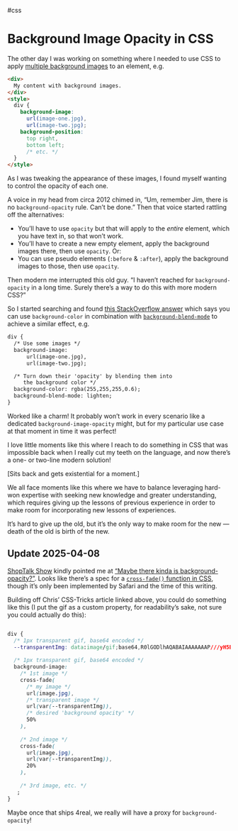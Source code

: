 #css

# Background Image Opacity in CSS

The other day I was working on something where I needed to use CSS to apply [multiple background images](https://css-tricks.com/css-basics-using-multiple-backgrounds/) to an element, e.g.

```html
<div>
  My content with background images.
</div>
<style>
  div {
    background-image: 
      url(image-one.jpg),
      url(image-two.jpg);
    background-position:
      top right,
      bottom left;
      /* etc. */
  }
</style>
```

As I was tweaking the appearance of these images, I found myself wanting to control the opacity of each one. 

A voice in my head from circa 2012 chimed in, “Um, remember Jim, there is no `background-opacity` rule. Can’t be done.” Then that  voice started rattling off the alternatives:

- You’ll have to use `opacity` but that will apply to the _entire_ element, which you have text in, so that won’t work.
- You’ll have to create a new empty element, apply the background images there, then use `opacity`. Or:
- You can use pseudo elements (`:before` & `:after`), apply the background images to those, then use `opacity`.

Then modern me interrupted this old guy. “I haven’t reached for `background-opacity` in a long time. Surely there’s a way to do this with more modern CSS?”

So I started searching and found [this StackOverflow answer](https://stackoverflow.com/a/40366996/1339693) which says you can use `background-color` in combination with [`background-blend-mode`](https://developer.mozilla.org/en-US/docs/Web/CSS/background-blend-mode) to achieve a similar effect, e.g.

```html
div {
  /* Use some images */
  background-image: 
      url(image-one.jpg),
      url(image-two.jpg);

  /* Turn down their 'opacity' by blending them into
     the background color */
  background-color: rgba(255,255,255,0.6);
  background-blend-mode: lighten;
}
```

Worked like a charm! It probably won’t work in every scenario like a dedicated `background-image-opacity` might, but for my particular use case at that moment in time it was perfect!

I love little moments like this where I reach to do something in CSS that was impossible back when I really cut my teeth on the language, and now there’s a one- or two-line modern solution!

[Sits back and gets existential for a moment.]

We all face moments like this where we have to balance leveraging hard-won expertise with seeking new knowledge and greater understanding, which requires giving up the lessons of previous experience in order to make room for incorporating new lessons of experiences.

It’s hard to give up the old, but it’s the only way to make room for the new — death of the old is birth of the new.

## Update 2025-04-08

[ShopTalk Show](https://css-tricks.com/maybe-there-kinda-is-background-opacity/) kindly pointed me at [“Maybe there kinda is background-opacity?”](https://css-tricks.com/maybe-there-kinda-is-background-opacity/). Looks like there’s a spec for a [`cross-fade()` function in CSS](https://developer.mozilla.org/en-US/docs/Web/CSS/cross-fade), though it’s only been implemented by Safari and the time of this writing.

Building off Chris’ CSS-Tricks article linked above, you could do something like this (I put the gif as a custom property, for readability’s sake, not sure you could actually do this):

```css

div {
  /* 1px transparent gif, base64 encoded */
  --transparentImg: data:image/gif;base64,R0lGODlhAQABAIAAAAAAAP///yH5BAEAAAAALAAAAAABAAEAAAIBRAA7;
  
  /* 1px transparent gif, base64 encoded */
  background-image:
    /* 1st image */ 
    cross-fade(
      /* my image */
      url(image.jpg),
      /* transparent image */
      url(var(--transparentImg)),
      /* desired 'background opacity' */
      50%
    ),
    
    /* 2nd image */ 
    cross-fade(
      url(image.jpg),
      url(var(--transparentImg)),
      20%
    ),
    
    /* 3rd image, etc. */
   ;
}
```

Maybe once that ships 4real, we really will have a proxy for `background-opacity`!
